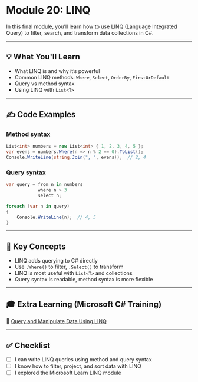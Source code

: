 # Module 20: LINQ

In this final module, you’ll learn how to use LINQ (Language Integrated Query) to filter, search, and transform data collections in C#.

---

## 💡 What You'll Learn
- What LINQ is and why it’s powerful
- Common LINQ methods: `Where`, `Select`, `OrderBy`, `FirstOrDefault`
- Query vs method syntax
- Using LINQ with `List<T>`

---

## ✍️ Code Examples

### Method syntax
```csharp
List<int> numbers = new List<int> { 1, 2, 3, 4, 5 };
var evens = numbers.Where(n => n % 2 == 0).ToList();
Console.WriteLine(string.Join(", ", evens));  // 2, 4
```

### Query syntax
```csharp
var query = from n in numbers
            where n > 3
            select n;

foreach (var n in query)
{
    Console.WriteLine(n);  // 4, 5
}
```

---

## 🧠 Key Concepts

- LINQ adds querying to C# directly
- Use `.Where()` to filter, `.Select()` to transform
- LINQ is most useful with `List<T>` and collections
- Query syntax is readable, method syntax is more flexible

---

## 🎓 Extra Learning (Microsoft C# Training)

🔗 [Query and Manipulate Data Using LINQ](https://learn.microsoft.com/en-us/training/modules/csharp-linq/)

---

## ✅ Checklist

- [ ] I can write LINQ queries using method and query syntax
- [ ] I know how to filter, project, and sort data with LINQ
- [ ] I explored the Microsoft Learn LINQ module
